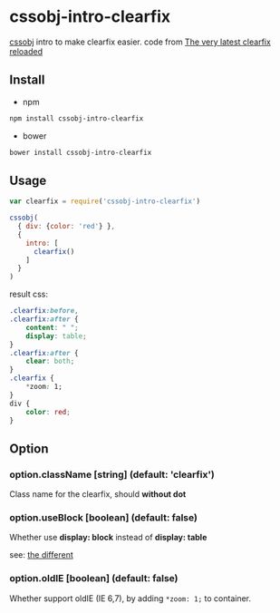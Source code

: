 # cssobj-intro-clearfix

[cssobj](https://github.com/cssobj/cssobj) intro to make clearfix easier. code from [The very latest clearfix reloaded][]

[The very latest clearfix reloaded]: http://cssmojo.com/the-very-latest-clearfix-reloaded/

## Install

- npm

```bash
npm install cssobj-intro-clearfix
```

- bower

```bash
bower install cssobj-intro-clearfix
```

## Usage

```javascript
var clearfix = require('cssobj-intro-clearfix')

cssobj(
  { div: {color: 'red'} },
  {
    intro: [
      clearfix()
    ]
  }
)
```

result css:

``` css
.clearfix:before,
.clearfix:after {
    content: " ";
    display: table;
}
.clearfix:after {
    clear: both;
}
.clearfix {
    *zoom: 1;
}
div {
    color: red;
}
```

## Option


### option.className [string] \(default: 'clearfix'\)

Class name for the clearfix, should **without dot**


### option.useBlock [boolean] \(default: false\)

Whether use **display: block** instead of **display: table**

see: [the different](http://cssmojo.com/the-very-latest-clearfix-reloaded/)


### option.oldIE [boolean] \(default: false\)

Whether support oldIE (IE 6,7), by adding `*zoom: 1;` to container.




